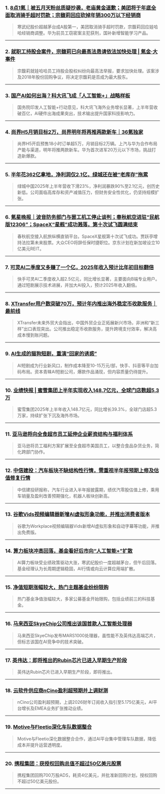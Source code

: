 ### 1. [8点1氪｜被五月天粉丝质疑抄袭，老庙黄金道歉；美团将于年底全面取消骑手超时罚款；宗馥莉回应砍掉年销300万以下经销商](https://36kr.com/p/3441735305516417?f=rss)

> 寒武纪股价超越茅台成A股第一，美团取消骑手超时罚款，宗馥莉回应娃哈哈经销商调整。华为前员工窃密案主犯获刑，国补新增智能学习产品。

---


### 2. [就职工持股会案件，宗馥莉已向最高法恳请依法加快处理 | 氪金·大事件](https://36kr.com/p/3441232471627394?f=rss)

> 宗馥莉就娃哈哈员工持股会股权纠纷向最高法举报，要求加快处理。该案涉及2018年股份回购争议，将决定宗馥莉是否成为最大股东。

---


### 3. [国产AI如何出海？科大讯飞成「人工智能+」战略样板](https://36kr.com/p/3440952551593344?f=rss)

> 国务院印发人工智能+行动意见，科大讯飞海外业务增长显著，上半年营收破百亿，AI硬件出海成果突出，技术输出提升国家科技影响力。

---


### 4. [尚界H5月销目标2万，尚界明年将再推两款新车｜36氪独家](https://36kr.com/p/3440984190195331?f=rss)

> 尚界H5开启预售18小时订单超5万，月销目标2万辆。上汽与华为合作布局产能与渠道，明年将推两款新车。华为首次进军20万元以下市场，挑战打造新爆款。

---


### 5. [半年花362亿拿地，净利润仅2.1亿，绿城还在被“老库存”拖累](https://36kr.com/p/3440955931580037?f=rss)

> 绿城中国2025年上半年营收下滑23%，净利润暴跌90%至2.1亿元，创历史新低。公司面临高库存和资产减值压力，但财务安全性优化，仍坚持规模扩张。

---


### 6. [氪星晚报｜波音防务部门与罢工机工停止谈判；春秋航空进驻“民航版12306”；SpaceX“星舰”成功溅落，第十次试飞圆满结束](https://36kr.com/p/3440870841210246?f=rss)

> 春秋航空接入航旅纵横直销平台。SpaceX星舰第十次试飞成功。贾跃亭增持法拉第未来股票。大众CEO将辞任保时捷职位。京东计划在新加坡设立10亿美元REIT。

---


### 7. [可灵AI二季度又多赚了一个亿，2025年收入预计比年初目标翻倍](https://36kr.com/p/3440914362390153?f=rss)

> 快手可灵AI二季度收入超2.5亿元，同比增长显著，主要面向B端专业用户。通过短剧展示技术进展，并加大AI投入，预计2025年收入翻倍。

---


### 8. [XTransfer用户数突破70万，预计年内推出海外稳定币收款服务｜最前线](https://36kr.com/p/3440907294217858?f=rss)

> XTransfer未来外贸大会指出，中国外贸企业正拓展新兴市场，非洲和“新三样”出口表现突出。公司推出稳定币收款服务，提升跨境支付效率，解决高成本慢到账问题。

---


### 9. [AI生成的猫狗短剧，重演“回家的诱惑”](https://36kr.com/p/3440906609546887?f=rss)

> AI短剧成为行业新风口，制作成本降至10-15万元/部，快手、抖音等平台加码布局。资本青睐AI短剧公司，爆款作品涌现，但内容质量仍待提升。

---


### 10. [业绩快报 | 蜜雪集团上半年实现收入148.7亿元，全球门店数超5.3万](https://36kr.com/p/3440634349246085?f=rss)

> 蜜雪集团2025年上半年收入148.7亿元，同比增长39.3%，全球门店超5.3万家，持续扩张下沉及海外市场。

---


### 11. [亚马逊将向全食超市员工延伸企业薪资结构与福利体系](https://36kr.com/newsflashes/3441739717645952?f=rss)

> 亚马逊将员工福利方案扩展至全食超市美国员工，以整合食品杂货业务，简化跨部门协作。

---


### 12. [中信建投：汽车板块不缺结构性行情，需重视半年报预期上修及估值修复行情](https://36kr.com/newsflashes/3441740845438597?f=rss)

> 中信建投研报称，汽车行业进入半年报披露期，绩优汽零股估值上修，乘用车销量及盈利改善预期强化，机器人板块创新高。

---


### 13. [谷歌Vids视频编辑器新增AI虚拟形象功能，并推出消费者版本](https://36kr.com/newsflashes/3441740476142984?f=rss)

> 谷歌为Workplace视频编辑器Vids新增AI虚拟形象和自动字幕等功能，并推出免费版。

---


### 14. [算力板块冲高回落，基金看好后市向“人工智能+”扩散](https://36kr.com/newsflashes/3441734638245504?f=rss)

> AI算力板块受业绩政策驱动大涨，寒武纪股价一度超越茅台，但午后回落。基金经理认为长周期逻辑稳固，AI行情或向云计算应用端扩散。

---


### 15. [净值短期涨幅较大，热门主题基金纷纷限购](https://36kr.com/newsflashes/3441735005803913?f=rss)

> 热门基金净值涨幅较大，多家公募基金开始限购，包括业绩前三的科技基金。

---


### 16. [马来西亚SkyeChip公司推出该国首款人工智能处理器](https://36kr.com/newsflashes/3441733527098755?f=rss)

> 马来西亚SkyeChip发布MARS1000处理器，虽性能不及英伟达高端芯片，但标志该国在AI竞争中的技术突破。

---


### 17. [英伟达：即将推出的Rubin芯片已进入早期生产阶段](https://36kr.com/newsflashes/3441728895128968?f=rss)

> 英伟达Rubin芯片已进入早期生产阶段，即将推出。

---


### 18. [云软件供应商nCino盈利超预期并上调财测](https://36kr.com/newsflashes/3441724293109376?f=rss)

> nCino公司盈利超预期，上调2026财年订阅收入指引至5.175亿美元，AI平台增长及EMEA业务扩张推动业绩。

---


### 19. [Motive与Fleetio深化车队数据整合](https://36kr.com/newsflashes/3441723747325313?f=rss)

> Motive与Fleetio深化数据整合合作，通过AI平台集中管理车队数据，降低成本并提升运营透明度。

---


### 20. [携程集团：获授权回购总值不超过50亿美元股票](https://36kr.com/newsflashes/3441722537285250?f=rss)

> 携程集团回购700万股ADS，耗资4亿美元，并批准新回购计划，授权回购不超过50亿美元股份。

---

